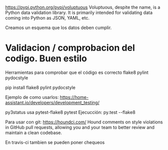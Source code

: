 https://pypi.python.org/pypi/voluptuous
Voluptuous, despite the name, is a Python data validation library. It is primarily intended for validating data coming into Python as JSON, YAML, etc.

Creamos un esquema que los datos deben cumplir.




# Validacion / comprobacion del codigo. Buen estilo
Herramientas para comprobar que el código es correcto
flake8
pylint
pydocstyle

pip install flake8 pylint pydocstyle

Ejemplo de como usarlos: https://home-assistant.io/developers/development_testing/


py3status usa
pytest-flake8
pytest
Ejecucción: py.test --flake8


Para usar con git:
https://houndci.com/
Hound comments on style violations in GitHub pull requests, allowing you and your team to better review and maintain a clean codebase.

En travis-ci tambien se pueden poner chequeos
